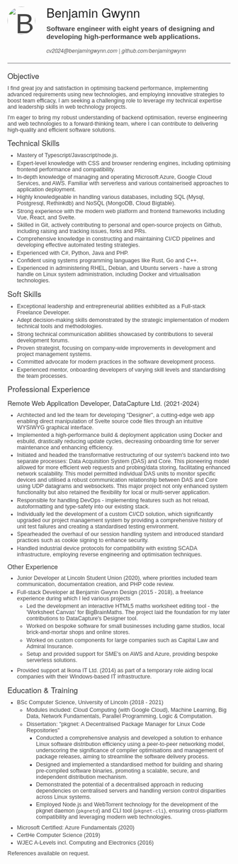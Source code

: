 ![Benjamin](https://avatars.githubusercontent.com/u/1631422)
# Benjamin Gwynn
Software engineer with eight years of designing and developing high-performance web applications.
###### [cv2024@benjamingwynn.com](mailto:cv2024@benjamingwynn.com) | [github.com/benjamingwynn](https://github.com/benjamingwynn)

## Objective

I find great joy and satisfaction in optimising backend performance, implementing advanced requirements using new technologies, and employing innovative strategies to boost team efficacy, I am seeking a challenging role to leverage my technical expertise and leadership skills in web technology projects.

I'm eager to bring my robust understanding of backend optimisation, reverse engineering and web technologies to a forward-thinking team, where I can contribute to delivering high-quality and efficient software solutions.

## Technical Skills

- Mastery of Typescript/Javascript/node.js.
- Expert-level knowledge with CSS and browser rendering engines, including optimising frontend performance and compatibility.
- In-depth knowledge of managing and operating Microsoft Azure, Google Cloud Services, and AWS. Familiar with serverless and various containerised approaches to application deployment.
- Highly knowledgeable in handling various databases, including SQL (Mysql, Postgresql, Rethinkdb) and NoSQL (MongoDB, Cloud Bigtable).
- Strong experience with the modern web platform and frontend frameworks including Vue, React, and Svelte.
- Skilled in Git, actively contributing to personal and open-source projects on Github, including raising and tracking issues, forks and PRs.
- Comprehensive knowledge in constructing and maintaining CI/CD pipelines and developing effective automated testing strategies.
- Experienced with C#, Python, Java and PHP.
- Confident using systems programming languages like Rust, Go and C++.
- Experienced in administering RHEL, Debian, and Ubuntu servers - have a strong handle on Linux system administration, including Docker and virtualisation technologies.

## Soft Skills

- Exceptional leadership and entrepreneurial abilities exhibited as a Full-stack Freelance Developer.
- Adept decision-making skills demonstrated by the strategic implementation of modern technical tools and methodologies.
- Strong technical communication abilities showcased by contributions to several development forums.
- Proven strategist, focusing on company-wide improvements in development and project management systems.
- Committed advocate for modern practices in the software development process.
- Experienced mentor, onboarding developers of varying skill levels and standardising the team processes.

## Professional Experience

### Remote Web Application Developer, DataCapture Ltd. (2021-2024)

- Architected and led the team for developing "Designer", a cutting-edge web app enabling direct manipulation of Svelte source code files through an intuitive WYSIWYG graphical interface.
- Implemented a high-performance build & deployment application using Docker and esbuild, drastically reducing update cycles, decreasing onboarding time for server maintenance and enhancing efficiency.
- Initiated and headed the transformative restructuring of our system's backend into two separate processes: Data Acquisition System (DAS) and Core. This pioneering model allowed for more efficient web requests and probing/data storing, facilitating enhanced network scalability. This model permitted individual DAS units to monitor specific devices and utilised a robust communication relationship between DAS and Core using UDP datagrams and websockets. This major project not only enhanced system functionality but also retained the flexibility for local or multi-server application.
- Responsible for handling DevOps - implementing features such as hot reload, autoformatting and type-safety into our existing stack.
- Individually led the development of a custom CI/CD solution, which significantly upgraded our project management system by providing a comprehensive history of unit test failures and creating a standardised testing environment.
- Spearheaded the overhaul of our session handling system and introduced standard practices such as cookie signing to enhance security.
- Handled industrial device protocols for compatibility with existing SCADA infrastructure, employing reverse engineering and optimisation techniques.

### Other Experience

- Junior Developer at Lincoln Student Union (2020), where priorities included team communication, documentation creation, and PHP code review.
- Full-stack Developer at Benjamin Gwynn Design (2015 - 2018), a freelance experience during which I led various projects
	- Led the development an interactive HTML5 maths worksheet editing tool - the 'Worksheet Canvas' for BigBrainMaths. The project laid the foundation for my later contributions to DataCapture's Designer tool.
	- Worked on bespoke software for small businesses including game studios, local brick-and-mortar shops and online stores.
	- Worked on custom components for large companies such as Capital Law and Admiral Insurance.
	- Setup and provided support for SME's on AWS and Azure, providing bespoke serverless solutions.
- Provided support at Ikona IT Ltd. (2014) as part of a temporary role aiding local companies with their Windows-based IT infrastructure.

## Education & Training

- BSc Computer Science, University of Lincoln (2018 - 2021)
	- Modules included: Cloud Computing (with Google Cloud), Machine Learning, Big Data, Network Fundamentals, Parallel Programming, Logic & Computation.
	- Dissertation: "pkgnet: A Decentralised Package Manager for Linux Code Repositories"
		- Conducted a comprehensive analysis and developed a solution to enhance Linux software distribution efficiency using a peer-to-peer networking model, underscoring the significance of compiler optimisations and management of package releases, aiming to streamline the software delivery process.
		- Designed and implemented a standardised method for building and sharing pre-compiled software binaries, promoting a scalable, secure, and independent distribution mechanism.
		- Demonstrated the potential of a decentralised approach in reducing dependencies on centralised servers and handling version control disparities across Linux systems.
		- Employed Node.js and WebTorrent technology for the development of the pkgnet daemon (`pkgnetd`) and CLI tool (`pkgnet-cli`), ensuring cross-platform compatibility and leveraging modern web technologies.
- Microsoft Certified: Azure Fundamentals (2020)
- CertHe Computer Science (2019)
- WJEC A-Levels incl. Computing and Electronics (2016)

References available on request.

<style>
	body {
		font-family: "Helvetica";
		color: #444;
	}

	h1 {
		color: #222;
		font-family: "Helvetica Neue";
		font-weight: 500;
		margin: 0;
		text-align: left;
		font-size: 21pt;
	}
	h2 {
		font-family: "Helvetica Neue";
		font-weight: 500;
		color: #333;
		font-size: 13pt;
		margin: 1ex 0;
	}
	h3 {
		font-family: "Helvetica Neue";
		color: #343434;
		font-weight: 500;
		font-size: 11.0pt;
		margin: 0.5ex 0;
	}
	h4 {
		color: #343434;
		font-family: "Helvetica Neue";
	}
	h5 {
		color: #343434;
		font-family: "Helvetica Neue";
		text-align: center;
		margin: 0;
		margin-top: 1ex;
		font-weight: 400;
	}
	h6 {
		color: #343434;
		font-family: "Helvetica Neue";
		font-size: 9pt;
		text-align: left;
		margin: 1ex 0;
		font-weight: 400;
	}

	p, ul {
		margin: 1.4ex 0;
		font-size: 9.5pt;
		color: inherit;
	}
	li + li, li ul {
		margin-top: 0.5ex;
	}
	small {
		font-size: 6pt;
		display: block;
		color: #ececec;
		text-align: right;
	}

	a {
		color: inherit;
		text-decoration: inherit;
	}

	/* pretty header */

	h1, h6, h1 + p {
		padding-left: 5.5rem;
	}

	p img {
		font-size: 5em;
		width: 1em;
		height: 1em;
		object-fit: cover;
		border-radius: 50%;
		position: absolute;
		margin-top: 0.4rem;
	}

	h1 + p {
		max-width: 125mm;
		color: #444;
		margin: 0;
		margin-top: 1ex;
		margin-bottom: 1.5ex;
		font-size: 11.5pt;
		font-weight: 600;
	}

	h6 {
		border-bottom: solid 1px #747476;
		padding-bottom: 1.3rem;
		margin-bottom: 0.9rem;
		color: #555;
	}
</style>